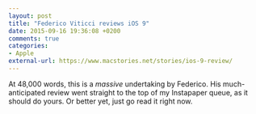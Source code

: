 ```yaml
---
layout: post
title: "Federico Viticci reviews iOS 9"
date: 2015-09-16 19:36:08 +0200
comments: true
categories: 
- Apple
external-url: https://www.macstories.net/stories/ios-9-review/
---
```


At 48,000 words, this is a _massive_ undertaking by Federico. His much-anticipated review went straight to the top of my Instapaper queue, as it should do yours. Or better yet, just go read it right now.
